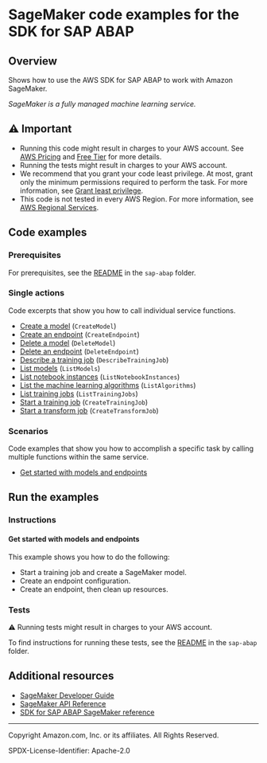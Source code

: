 <!--Generated by WRITEME on 2023-09-12 00:35:01.934950 (UTC)-->
# SageMaker code examples for the SDK for SAP ABAP

## Overview

Shows how to use the AWS SDK for SAP ABAP to work with Amazon SageMaker.

<!--custom.overview.start-->
<!--custom.overview.end-->

*SageMaker is a fully managed machine learning service.*

## ⚠ Important

* Running this code might result in charges to your AWS account. See [AWS Pricing](https://aws.amazon.com/pricing/?aws-products-pricing.sort-by=item.additionalFields.productNameLowercase&aws-products-pricing.sort-order=asc&awsf.Free%20Tier%20Type=*all&awsf.tech-category=*all) and [Free Tier](https://aws.amazon.com/free/?all-free-tier.sort-by=item.additionalFields.SortRank&all-free-tier.sort-order=asc&awsf.Free%20Tier%20Types=*all&awsf.Free%20Tier%20Categories=*all) for more details.
* Running the tests might result in charges to your AWS account.
* We recommend that you grant your code least privilege. At most, grant only the minimum permissions required to perform the task. For more information, see [Grant least privilege](https://docs.aws.amazon.com/IAM/latest/UserGuide/best-practices.html#grant-least-privilege).
* This code is not tested in every AWS Region. For more information, see [AWS Regional Services](https://aws.amazon.com/about-aws/global-infrastructure/regional-product-services).

<!--custom.important.start-->
<!--custom.important.end-->

## Code examples

### Prerequisites

For prerequisites, see the [README](../../README.md#Prerequisites) in the `sap-abap` folder.


<!--custom.prerequisites.start-->
<!--custom.prerequisites.end-->

### Single actions

Code excerpts that show you how to call individual service functions.

* [Create a model](zcl_aws1_sgm_actions.clas.abap#L173) (`CreateModel`)
* [Create an endpoint](zcl_aws1_sgm_actions.clas.abap#L123) (`CreateEndpoint`)
* [Delete a model](zcl_aws1_sgm_actions.clas.abap#L435) (`DeleteModel`)
* [Delete an endpoint](zcl_aws1_sgm_actions.clas.abap#L402) (`DeleteEndpoint`)
* [Describe a training job](zcl_aws1_sgm_actions.clas.abap#L457) (`DescribeTrainingJob`)
* [List models](zcl_aws1_sgm_actions.clas.abap#L499) (`ListModels`)
* [List notebook instances](zcl_aws1_sgm_actions.clas.abap#L520) (`ListNotebookInstances`)
* [List the machine learning algorithms](zcl_aws1_sgm_actions.clas.abap#L478) (`ListAlgorithms`)
* [List training jobs](zcl_aws1_sgm_actions.clas.abap#L540) (`ListTrainingJobs`)
* [Start a training job](zcl_aws1_sgm_actions.clas.abap#L204) (`CreateTrainingJob`)
* [Start a transform job](zcl_aws1_sgm_actions.clas.abap#L337) (`CreateTransformJob`)

### Scenarios

Code examples that show you how to accomplish a specific task by calling multiple
functions within the same service.

* [Get started with models and endpoints](zcl_aws1_sgm_scenario.clas.abap)

## Run the examples

### Instructions


<!--custom.instructions.start-->
<!--custom.instructions.end-->



#### Get started with models and endpoints

This example shows you how to do the following:

* Start a training job and create a SageMaker model.
* Create an endpoint configuration.
* Create an endpoint, then clean up resources.

<!--custom.scenario_prereqs.sagemaker_Scenario_GettingStarted.start-->
<!--custom.scenario_prereqs.sagemaker_Scenario_GettingStarted.end-->


<!--custom.scenarios.sagemaker_Scenario_GettingStarted.start-->
<!--custom.scenarios.sagemaker_Scenario_GettingStarted.end-->

### Tests

⚠ Running tests might result in charges to your AWS account.


To find instructions for running these tests, see the [README](../../README.md#Tests)
in the `sap-abap` folder.



<!--custom.tests.start-->
<!--custom.tests.end-->

## Additional resources

* [SageMaker Developer Guide](https://docs.aws.amazon.com/sagemaker/latest/dg/whatis.html)
* [SageMaker API Reference](https://docs.aws.amazon.com/sagemaker/latest/APIReference/Welcome.html)
* [SDK for SAP ABAP SageMaker reference](https://docs.aws.amazon.com/sdk-for-sap-abap/v1/api/latest/sagemaker/index.html)

<!--custom.resources.start-->
<!--custom.resources.end-->

---

Copyright Amazon.com, Inc. or its affiliates. All Rights Reserved.

SPDX-License-Identifier: Apache-2.0